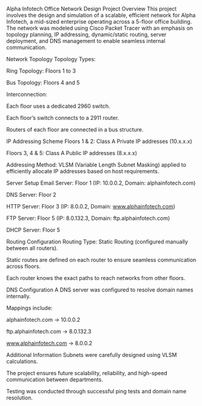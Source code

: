 Alpha Infotech Office Network Design
Project Overview
This project involves the design and simulation of a scalable, efficient network for Alpha Infotech, a mid-sized enterprise operating across a 5-floor office building. The network was modeled using Cisco Packet Tracer with an emphasis on topology planning, IP addressing, dynamic/static routing, server deployment, and DNS management to enable seamless internal communication.

Network Topology
Topology Types:

Ring Topology: Floors 1 to 3

Bus Topology: Floors 4 and 5

Interconnection:

Each floor uses a dedicated 2960 switch.

Each floor’s switch connects to a 2911 router.

Routers of each floor are connected in a bus structure.

IP Addressing Scheme
Floors 1 & 2: Class A Private IP addresses (10.x.x.x)

Floors 3, 4 & 5: Class A Public IP addresses (8.x.x.x)

Addressing Method: VLSM (Variable Length Subnet Masking) applied to efficiently allocate IP addresses based on host requirements.

Server Setup
Email Server: Floor 1 (IP: 10.0.0.2, Domain: alphainfotech.com)

DNS Server: Floor 2

HTTP Server: Floor 3 (IP: 8.0.0.2, Domain: www.alphainfotech.com)

FTP Server: Floor 5 (IP: 8.0.132.3, Domain: ftp.alphainfotech.com)

DHCP Server: Floor 5

Routing Configuration
Routing Type: Static Routing (configured manually between all routers).

Static routes are defined on each router to ensure seamless communication across floors.

Each router knows the exact paths to reach networks from other floors.

DNS Configuration
A DNS server was configured to resolve domain names internally.

Mappings include:

alphainfotech.com → 10.0.0.2

ftp.alphainfotech.com → 8.0.132.3

www.alphainfotech.com → 8.0.0.2

Additional Information
Subnets were carefully designed using VLSM calculations.

The project ensures future scalability, reliability, and high-speed communication between departments.

Testing was conducted through successful ping tests and domain name resolution.


